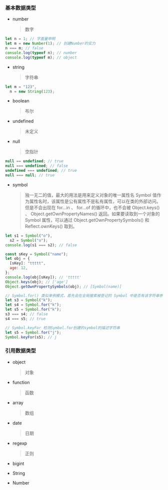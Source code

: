 ### 基本数据类型

- number
  > 数字

```js
let n = 1; // 字面量申明
let m = new Number(1); // 创建Number的实力
n === m; // false
console.log(typeof n); // number
console.log(typeof m); // object
```

- string
  > 字符串

```js
let m = "123",
  n = new String(123);
```

- boolean
  > 布尔
- undefined
  > 未定义
- null
  > 空指针

```js
null == undefined; // true
null === undefined; // false
undefined === undefined; // true
null === null; // true
```

- symbol
  > 独一无二的值，最大的用法是用来定义对象的唯一属性名
  > Symbol 值作为属性名时，该属性是公有属性不是私有属性，可以在类的外部访问。但是不会出现在 for...in 、 for...of 的循环中，也不会被 Object.keys() 、 Object.getOwnPropertyNames() 返回。如果要读取到一个对象的 Symbol 属性，可以通过 Object.getOwnPropertySymbols() 和 Reflect.ownKeys() 取到。

```js
let s1 = Symbol("o"),
  s2 = Symbol("o");
console.log(s1 === s2); // false

const sKey = Symbol("name");
let obj = {
  [sKey]: "ttttt",
  age: 12,
};
console.log(obj[sKey]); // 'ttttt'
Object.keys(obj); // ['age']
Object.getOwnPropertySymbols(obj); // [Symbol(name)]

// Symbol.for() 类似单例模式，首先会在全局搜索被登记的 Symbol 中是否有该字符串参数作为名称的 Symbol 值，如果有即返回该 Symbol 值，若没有则新建并返回一个以该字符串参数为名称的 Symbol 值，并登记在全局环境中供搜索
let s3 = Symbol("k");
let s4 = Symbol.for("k");
let s5 = Symbol.for("k");
s3 === s4; // false
s4 === s5; // true

// Symbol.keyFor 检测Symbol.for创建的symbol的描述字符串
let s5 = Symbol.for("j");
Symbol.keyFor(s5); // j
```

### 引用数据类型

- object
  > 对象
- function
  > 函数
- array
  > 数组
- date
  > 日期
- regexp
  > 正则
- bigint

- String
- Number
